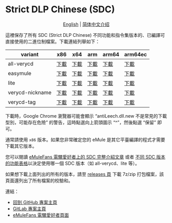 ﻿# Strict DLP Chinese (SDC)

<p align="center">
<a href="readme.md">English</a> | <a href="readme.zh-hans.md">简体中文介绍</a>
</p>

這裡保存了所有 SDC (Strict DLP Chinese) 不同功能和指令集版本的、已編譯可直接使用的二進位制檔案。下載連結列舉如下：

| variant | x86 | x64 | arm | arm64 | arm64ec |
|-----------------|----------|----------|----------|----------|----------|
| all-verycd | [下載](https://github.com/chengr28/specialdlp/raw/binary/specialdlp/x86/all-verycd/antiLeech.dll.new) | [下載](https://github.com/chengr28/specialdlp/raw/binary/specialdlp/x64/all-verycd/antiLeechx64.dll.new) | [下載](https://github.com/chengr28/specialdlp/raw/binary/specialdlp/arm/all-verycd/antiLeecharm.dll.new) | [下載](https://github.com/chengr28/specialdlp/raw/binary/specialdlp/arm64/all-verycd/antiLeecharm64.dll.new) | [下載](https://github.com/chengr28/specialdlp/raw/binary/specialdlp/arm64ec/all-verycd/antiLeecharm64ec.dll.new) |
| easymule | [下載](https://github.com/chengr28/specialdlp/raw/binary/specialdlp/x86/easymule/antiLeech.dll.new) | [下載](https://github.com/chengr28/specialdlp/raw/binary/specialdlp/x64/easymule/antiLeechx64.dll.new) | [下載](https://github.com/chengr28/specialdlp/raw/binary/specialdlp/arm/easymule/antiLeecharm.dll.new) | [下載](https://github.com/chengr28/specialdlp/raw/binary/specialdlp/arm64/easymule/antiLeecharm64.dll.new) | [下載](https://github.com/chengr28/specialdlp/raw/binary/specialdlp/arm64ec/easymule/antiLeecharm64ec.dll.new) |
| lite | [下載](https://github.com/chengr28/specialdlp/raw/binary/specialdlp/x86/lite/antiLeech.dll.new) | [下載](https://github.com/chengr28/specialdlp/raw/binary/specialdlp/x64/lite/antiLeechx64.dll.new) | [下載](https://github.com/chengr28/specialdlp/raw/binary/specialdlp/arm/lite/antiLeecharm.dll.new) | [下載](https://github.com/chengr28/specialdlp/raw/binary/specialdlp/arm64/lite/antiLeecharm64.dll.new) | [下載](https://github.com/chengr28/specialdlp/raw/binary/specialdlp/arm64ec/lite/antiLeecharm64ec.dll.new) |
| verycd-nickname | [下載](https://github.com/chengr28/specialdlp/raw/binary/specialdlp/x86/verycd-nickname/antiLeech.dll.new) | [下載](https://github.com/chengr28/specialdlp/raw/binary/specialdlp/x64/verycd-nickname/antiLeechx64.dll.new) | [下載](https://github.com/chengr28/specialdlp/raw/binary/specialdlp/arm/verycd-nickname/antiLeecharm.dll.new) | [下載](https://github.com/chengr28/specialdlp/raw/binary/specialdlp/arm64/verycd-nickname/antiLeecharm64.dll.new) | [下載](https://github.com/chengr28/specialdlp/raw/binary/specialdlp/arm64ec/verycd-nickname/antiLeecharm64ec.dll.new) |
| verycd-tag | [下載](https://github.com/chengr28/specialdlp/raw/binary/specialdlp/x86/verycd-tag/antiLeech.dll.new) | [下載](https://github.com/chengr28/specialdlp/raw/binary/specialdlp/x64/verycd-tag/antiLeechx64.dll.new) | [下載](https://github.com/chengr28/specialdlp/raw/binary/specialdlp/arm/verycd-tag/antiLeecharm.dll.new) | [下載](https://github.com/chengr28/specialdlp/raw/binary/specialdlp/arm64/verycd-tag/antiLeecharm64.dll.new) | [下載](https://github.com/chengr28/specialdlp/raw/binary/specialdlp/arm64ec/verycd-tag/antiLeecharm64ec.dll.new) |

下載時，Google Chrome 瀏覽器可能會顯示 “antiLeech.dll.new 不是常見的下載型別，可能存在危險” 的警告，這時點選向上箭頭圖示 “^”，然後點選 “保留” 即可。

通常請使用 <code>x86</code> 版本。如果您非常確定您的 eMule 是其它平臺編譯的程式才需要下載其它版本。

您可以閱讀 [eMuleFans 電騾愛好者上的 SDC 完整介紹文章](https://emulefans.com/strict-dlp-chinese-v44006/?variant=zh-tw) 或者 [不同 SDC 版本的功能表格](https://github.com/chengr28/specialdlp/blob/master/specialdlp/document/readme.zh-hans.md)以決定使用哪一個 SDC 版本（如 all-verycd、lite 等）。

如果想下載上面列出的所有的版本，請至 [releases 頁](https://github.com/chengr28/specialdlp/releases) 下載 7z/zip 打包檔案，該頁面還列出了所有檔案的校驗和。

連結：
* [回到 GitHub 專案主頁](https://github.com/chengr28/specialdlp)
* [GitLab 專案主頁](https://gitlab.com/chengr28/specialdlp)
* [eMuleFans 電騾愛好者頁面](https://emulefans.com/strict-dlp-chinese-v44006/?variant=zh-tw)
